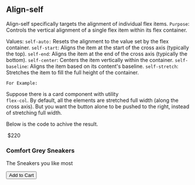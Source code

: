 ## Align-self

Align-self specifically targets the alignment of individual flex items.
`Purpose`: Controls the vertical alignment of a single flex item within its flex container.

Values:
`self-auto:` Resets the alignment to the value set by the flex container.
`self-start`: Aligns the item at the start of the cross axis (typically the top).
`self-end`: Aligns the item at the end of the cross axis (typically the bottom).
`self-center`: Centers the item vertically within the container.
`self-baseline`: Aligns the item based on its content's baseline.
`self-stretch`: Stretches the item to fill the full height of the container.

`For Example:`

Suppose there is a card component with utility  
`flex-col`. By default, all the elements are stretched full width (along the cross axis). But you want the button alone to be pushed to the right, instead of stretching full width.

Below is the code to achive the result.

<div class="container flex flex-col">
  
  <img src="https://images.pexels.com/photos/1464625/pexels-photo-1464625.jpeg?auto=compress&cs=tinysrgb&dpr=2&h=300" alt="" />
  <span>$220</span>
  <h3>Comfort Grey Sneakers</h3>
  <p>The Sneakers you like most</p>
  <button class="self-end">Add to Cart</button>
</div>
